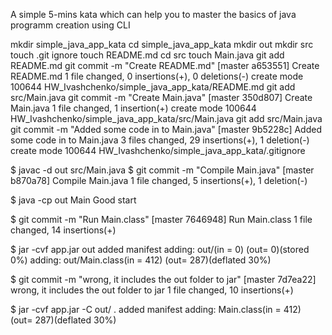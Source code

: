 A simple 5-mins kata which can help you to master the basics of java programm creation using CLI

mkdir simple_java_app_kata
cd simple_java_app_kata
mkdir out
mkdir src
touch .git ignore
touch README.md
cd src
touch Main.java
git add README.md
 git commit -m "Create README.md"
[master a653551] Create README.md
 1 file changed, 0 insertions(+), 0 deletions(-)
 create mode 100644 HW_Ivashchenko/simple_java_app_kata/README.md
git add src/Main.java
 git commit -m "Create Main.java"
[master 350d807] Create Main.java
 1 file changed, 1 insertion(+)
 create mode 100644 HW_Ivashchenko/simple_java_app_kata/src/Main.java
git add src/Main.java
git commit -m "Added some code in to Main.java"
[master 9b5228c] Added some code in to Main.java
 3 files changed, 29 insertions(+), 1 deletion(-)
 create mode 100644 HW_Ivashchenko/simple_java_app_kata/.gitignore

$ javac -d out src/Main.java
$ git commit -m "Compile Main.java"
[master b870a78] Compile Main.java
 1 file changed, 5 insertions(+), 1 deletion(-)


$ java -cp out Main
Good start

$ git commit -m "Run Main.class"
[master 7646948] Run Main.class
 1 file changed, 14 insertions(+)

$ jar -cvf app.jar out
added manifest
adding: out/(in = 0) (out= 0)(stored 0%)
adding: out/Main.class(in = 412) (out= 287)(deflated 30%)

$ git commit -m "wrong, it includes the out folder to jar"
[master 7d7ea22] wrong, it includes the out folder to jar
 1 file changed, 10 insertions(+)

$ jar -cvf app.jar -C out/ .
added manifest
adding: Main.class(in = 412) (out= 287)(deflated 30%)







